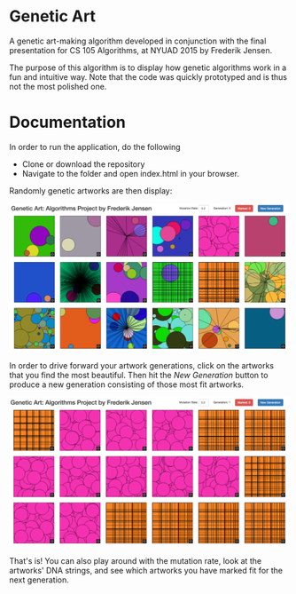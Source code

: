 Genetic Art
===========
A genetic art-making algorithm developed in conjunction with the final presentation for CS 105 Algorithms, at NYUAD 2015 by Frederik Jensen.

The purpose of this algorithm is to display how genetic algorithms work in a fun and intuitive way. Note that the code was quickly prototyped and is thus not the most polished one.

Documentation
=============
In order to run the application, do the following

* Clone or download the repository
* Navigate to the folder and open index.html in your browser.

Randomly genetic artworks are then display:

![Generation 0](https://github.com/frederikbrinck/genetic-art/blob/master/algo_start.png)

In order to drive forward your artwork generations, click on the artworks that you find the most beautiful. Then hit the *New Generation* button to produce a new generation consisting of those most fit artworks. 

![Generation 1](https://github.com/frederikbrinck/genetic-art/blob/master/algo_gen1.png)

That's is! You can also play around with the mutation rate, look at the artworks' DNA strings, and see which artworks you have marked fit for the next generation.